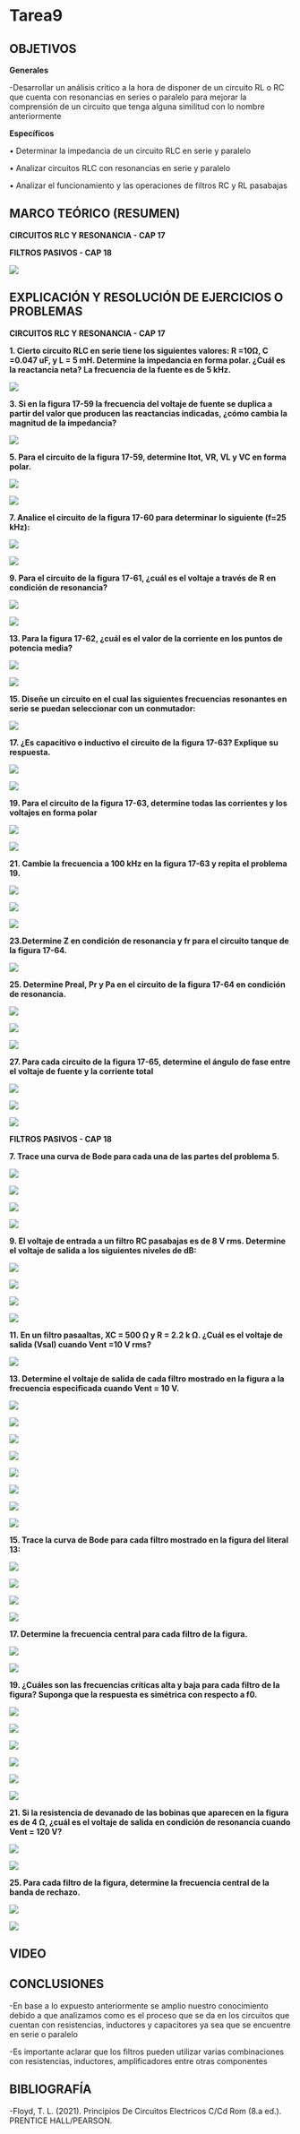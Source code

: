 # Tarea9

## OBJETIVOS

**Generales**

 -Desarrollar un análisis critico a la hora de disponer de un circuito RL o RC que cuenta con resonancias en series o paralelo para mejorar la comprensión de un circuito que tenga alguna similitud con lo nombre anteriormente  

**Específicos**

•	Determinar la impedancia de un circuito RLC en serie y paralelo 

•	Analizar circuitos RLC con resonancias en serie y paralelo

•	Analizar el funcionamiento y las operaciones de filtros RC y RL pasabajas


## MARCO TEÓRICO (RESUMEN)

**CIRCUITOS RLC Y RESONANCIA - CAP 17**



**FILTROS PASIVOS - CAP 18**

![](https://github.com/bavargas5/Tarea9/blob/main/IMG%20AR/Filtros%20Pasivos%201.png)

## EXPLICACIÓN Y RESOLUCIÓN DE EJERCICIOS O PROBLEMAS


**CIRCUITOS RLC Y RESONANCIA - CAP 17**

**1. Cierto circuito RLC en serie tiene los siguientes valores: R =10Ω, C =0.047 uF, y L = 5 mH. Determine la impedancia en forma polar. ¿Cuál es la reactancia neta? La frecuencia de la fuente es de 5 kHz.**

![](https://github.com/bavargas5/Tarea9/blob/main/IMG%20BN/1.png)

**3. Si en la figura 17-59 la frecuencia del voltaje de fuente se duplica a partir del valor que producen las reactancias indicadas, ¿cómo cambia la magnitud de la impedancia?**

![](https://github.com/bavargas5/Tarea9/blob/main/IMG%20BN/2.png)

**5. Para el circuito de la figura 17-59, determine Itot, VR, VL y VC en forma polar.**

![](https://github.com/bavargas5/Tarea9/blob/main/IMG%20BN/3.png)

![](https://github.com/bavargas5/Tarea9/blob/main/IMG%20BN/4.png)

**7. Analice el circuito de la figura 17-60 para determinar lo siguiente (f=25 kHz):**

![](https://github.com/bavargas5/Tarea9/blob/main/IMG%20BN/5.png)

![](https://github.com/bavargas5/Tarea9/blob/main/IMG%20BN/6.png)

**9. Para el circuito de la figura 17-61, ¿cuál es el voltaje a través de R en condición de resonancia?**

![](https://github.com/bavargas5/Tarea9/blob/main/IMG%20BN/7.png)

![](https://github.com/bavargas5/Tarea9/blob/main/IMG%20BN/8.png)

**13. Para la figura 17-62, ¿cuál es el valor de la corriente en los puntos de potencia media?**

![](https://github.com/bavargas5/Tarea9/blob/main/IMG%20BN/9.png)

![](https://github.com/bavargas5/Tarea9/blob/main/IMG%20BN/10.png)

**15. Diseñe un circuito en el cual las siguientes frecuencias resonantes en serie se puedan seleccionar con un conmutador:**

![](https://github.com/bavargas5/Tarea9/blob/main/IMG%20BN/11.png)

**17. ¿Es capacitivo o inductivo el circuito de la figura 17-63? Explique su respuesta.**

![](https://github.com/bavargas5/Tarea9/blob/main/IMG%20BN/12.png)

![](https://github.com/bavargas5/Tarea9/blob/main/IMG%20BN/13.png)

**19. Para el circuito de la figura 17-63, determine todas las corrientes y los voltajes en forma polar**

![](https://github.com/bavargas5/Tarea9/blob/main/IMG%20BN/14.png)

![](https://github.com/bavargas5/Tarea9/blob/main/IMG%20BN/15.png)

**21. Cambie la frecuencia a 100 kHz en la figura 17-63 y repita el problema 19.**

![](https://github.com/bavargas5/Tarea9/blob/main/IMG%20BN/16.png)

![](https://github.com/bavargas5/Tarea9/blob/main/IMG%20BN/17.png)

![](https://github.com/bavargas5/Tarea9/blob/main/IMG%20BN/18.png)

**23.Determine Z en condición de resonancia y fr para el circuito tanque de la figura 17-64.**

![](https://github.com/bavargas5/Tarea9/blob/main/IMG%20BN/19.png)

**25. Determine Preal, Pr y Pa en el circuito de la figura 17-64 en condición de resonancia.**

![](https://github.com/bavargas5/Tarea9/blob/main/IMG%20BN/21.png)

![](https://github.com/bavargas5/Tarea9/blob/main/IMG%20BN/21.png)

![](https://github.com/bavargas5/Tarea9/blob/main/IMG%20BN/22.png)

**27. Para cada circuito de la figura 17-65, determine el ángulo de fase entre el voltaje de fuente y la corriente total**

![](https://github.com/bavargas5/Tarea9/blob/main/IMG%20BN/23.png)

![](https://github.com/bavargas5/Tarea9/blob/main/IMG%20BN/24.png)

![](https://github.com/bavargas5/Tarea9/blob/main/IMG%20BN/25.png)

**FILTROS PASIVOS - CAP 18**

**7. Trace una curva de Bode para cada una de las partes del problema 5.**

![](https://github.com/bavargas5/Tarea9/blob/main/IMG%20BV/1.png)

![](https://github.com/bavargas5/Tarea9/blob/main/IMG%20BV/2.png)

![](https://github.com/bavargas5/Tarea9/blob/main/IMG%20BV/3.png)

![](https://github.com/bavargas5/Tarea9/blob/main/IMG%20BV/4.png)

**9. El voltaje de entrada a un filtro RC pasabajas es de 8 V rms. Determine el voltaje de salida a los siguientes niveles de dB:**

![](https://github.com/bavargas5/Tarea9/blob/main/IMG%20BV/5.png)

![](https://github.com/bavargas5/Tarea9/blob/main/IMG%20BV/6.png)

![](https://github.com/bavargas5/Tarea9/blob/main/IMG%20BV/7.png)

![](https://github.com/bavargas5/Tarea9/blob/main/IMG%20BV/8.png)

**11. En un filtro pasaaltas, XC = 500 Ω y R = 2.2 k Ω. ¿Cuál es el voltaje de salida (Vsal) cuando Vent =10 V rms?**

![](https://github.com/bavargas5/Tarea9/blob/main/IMG%20BV/9.png)

**13. Determine el voltaje de salida de cada filtro mostrado en la figura a la frecuencia especificada cuando Vent = 10 V.**

![](https://github.com/bavargas5/Tarea9/blob/main/IMG%20BV/10.png)

![](https://github.com/bavargas5/Tarea9/blob/main/IMG%20BV/11.png)

![](https://github.com/bavargas5/Tarea9/blob/main/IMG%20BV/12.png)

![](https://github.com/bavargas5/Tarea9/blob/main/IMG%20BV/13.png)

![](https://github.com/bavargas5/Tarea9/blob/main/IMG%20BV/14.png)

![](https://github.com/bavargas5/Tarea9/blob/main/IMG%20BV/15.png)

![](https://github.com/bavargas5/Tarea9/blob/main/IMG%20BV/16.png)

![](https://github.com/bavargas5/Tarea9/blob/main/IMG%20BV/17.png)

**15. Trace la curva de Bode para cada filtro mostrado en la figura del literal 13:**

![](https://github.com/bavargas5/Tarea9/blob/main/IMG%20BV/18.png)

![](https://github.com/bavargas5/Tarea9/blob/main/IMG%20BV/19.png)

![](https://github.com/bavargas5/Tarea9/blob/main/IMG%20BV/20.png)

![](https://github.com/bavargas5/Tarea9/blob/main/IMG%20BV/21.png)

**17. Determine la frecuencia central para cada filtro de la figura.**

![](https://github.com/bavargas5/Tarea9/blob/main/IMG%20BV/22.png)

![](https://github.com/bavargas5/Tarea9/blob/main/IMG%20BV/23.png)

**19. ¿Cuáles son las frecuencias críticas alta y baja para cada filtro de la figura? Suponga que la respuesta es simétrica con respecto a f0.**

![](https://github.com/bavargas5/Tarea9/blob/main/IMG%20BV/24.png)

![](https://github.com/bavargas5/Tarea9/blob/main/IMG%20BV/25.png)

![](https://github.com/bavargas5/Tarea9/blob/main/IMG%20BV/26.png)

![](https://github.com/bavargas5/Tarea9/blob/main/IMG%20BV/27.png)

![](https://github.com/bavargas5/Tarea9/blob/main/IMG%20BV/28.png)

![](https://github.com/bavargas5/Tarea9/blob/main/IMG%20BV/29.png)

**21. Si la resistencia de devanado de las bobinas que aparecen en la figura es de 4 Ω, ¿cuál es el voltaje de salida en condición de resonancia cuando Vent = 120 V?**

![](https://github.com/bavargas5/Tarea9/blob/main/IMG%20BV/30.png)

![](https://github.com/bavargas5/Tarea9/blob/main/IMG%20BV/31.png)

**25. Para cada filtro de la figura, determine la frecuencia central de la banda de rechazo.**

![](https://github.com/bavargas5/Tarea9/blob/main/IMG%20BV/32.png)

![](https://github.com/bavargas5/Tarea9/blob/main/IMG%20BV/33.png)

## VIDEO



## CONCLUSIONES

-En base a lo expuesto anteriormente se amplio nuestro conocimiento debido a que analizamos como es el proceso que se da en los circuitos que cuentan con resistencias, inductores y capacitores ya sea que se encuentre en serie o paralelo 

-Es importante aclarar que los filtros pueden utilizar varias combinaciones con resistencias, inductores, amplificadores entre otras componentes 


## BIBLIOGRAFÍA


-Floyd, T. L. (2021). Principios De Circuitos Electricos C/Cd Rom (8.a ed.). PRENTICE HALL/PEARSON.


